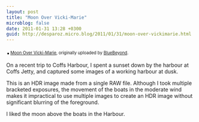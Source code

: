 ```yaml
---
layout: post
title: "Moon Over Vicki-Marie"
microblog: false
date: 2011-01-31 13:28 +0300
guid: http://desparoz.micro.blog/2011/01/31/moon-over-vickimarie.html
---
```

<div style="text-align: left; padding: 3px;"><a title="photo sharing" href="http://www.flickr.com/photos/bluebeyond/5405835564/"><img style="border: solid 2px #000000;" src="http://desparoz.me/uploads/2017/2dd012c37b.jpg" alt="" /></a>
<span style="font-size: 0.8em; margin-top: 0px;"><a href="http://www.flickr.com/photos/bluebeyond/5405835564/">Moon Over Vicki-Marie</a>, originally uploaded by <a href="http://www.flickr.com/people/bluebeyond/">BlueBeyond</a>.</span></div>
<p>On a recent trip to Coffs Harbour, I spent a sunset down by the harbour at Coffs Jetty, and captured some images of a working harbour at dusk.</p>
<p>This is an HDR image made from a single RAW file. Although I took multiple bracketed exposures, the movement of the boats in the moderate wind makes it impractical to use multiple images to create an HDR image without significant blurring of the foreground.</p>
<p>I liked the moon above the boats in the Harbour.</p>
